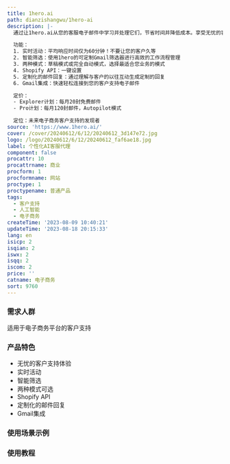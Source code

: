 ```yaml
---
title: 1hero.ai
path: dianzishangwu/1hero-ai
description: |-
  通过让1hero.ai从您的客服电子邮件中学习并处理它们，节省时间并降低成本。享受无忧的客户支持体验，我们使其变得简单。

  功能：
  1. 实时活动：平均响应时间仅为60分钟！不要让您的客户久等
  2. 智能筛选：使用1hero的可定制Gmail筛选器进行高效的工作流程管理
  3. 两种模式：草稿模式或完全自动模式，选择最适合您业务的模式
  4. Shopify API：一键设置
  5. 定制化的邮件回复：通过理解与客户的以往互动生成定制的回复
  6. Gmail集成：快速轻松连接到您的客户支持电子邮件

  定价：
  - Explorer计划：每月20封免费邮件
  - Pro计划：每月120封邮件，Autopilot模式

  定位：未来电子商务客户支持的发现者
source: 'https://www.1hero.ai/'
cover: /cover/20240612/6/12/20240612_3d147e72.jpg
logo: /logo/20240612/6/12/20240612_faf6ae18.jpg
label: 个性化AI客服代理
component: false
procattr: 10
procattrname: 商业
procform: 1
procformname: 网站
proctype: 1
proctypename: 普通产品
tags:
  - 客户支持
  - 人工智能
  - 电子商务
createTime: '2023-08-09 10:40:21'
updateTime: '2023-08-18 20:15:33'
lang: en
isicp: 2
isqian: 2
iswx: 2
isqq: 2
iscom: 2
price: ''
catname: 电子商务
sort: 9760
---
```




### 需求人群
适用于电子商务平台的客户支持

### 产品特色
- 无忧的客户支持体验
- 实时活动
- 智能筛选
- 两种模式可选
- Shopify API
- 定制化的邮件回复
- Gmail集成

### 使用场景示例


### 使用教程


  

